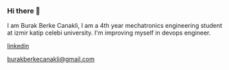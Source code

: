 ### Hi there 👋

I am Burak Berke Canakli, I am a 4th year mechatronics engineering student at izmir katip celebi university.
I'm improving myself in devops engineer.

[linkedin](https://www.linkedin.com/in/burak-berke-canakli/)

burakberkecanakli@gmail.com

